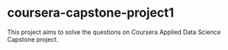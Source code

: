 # coursera-capstone-project1
This project aims to solve the questions on Coursera Applied Data Science Capstone project. 
